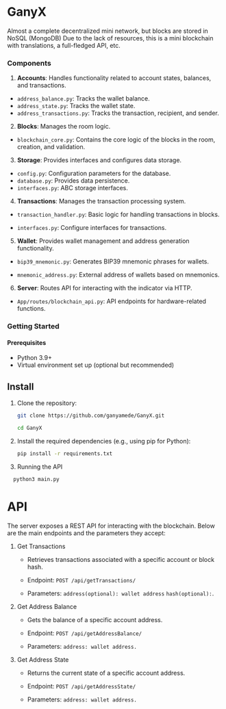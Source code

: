 # GanyX
Almost a complete decentralized mini network, but blocks are stored in NoSQL (MongoDB) Due to the lack of resources, this is a mini blockchain with translations, a full-fledged API, etc.

### Components

1. **Accounts**: Handles functionality related to account states, balances, and transactions.
- `address_balance.py`: Tracks the wallet balance.
- `address_state.py`: Tracks the wallet state.
- `address_transactions.py`: Tracks the transaction, recipient, and sender.

2. **Blocks**: Manages the room logic.
- `blockchain_core.py`: Contains the core logic of the blocks in the room, creation, and validation.

3. **Storage**: Provides interfaces and configures data storage.
- `config.py`: Configuration parameters for the database.
- `database.py`: Provides data persistence.
- `interfaces.py`: ABC storage interfaces.

4. **Transactions**: Manages the transaction processing system.
- `transaction_handler.py`: Basic logic for handling transactions in blocks.

- `interfaces.py`: Configure interfaces for transactions.

5. **Wallet**: Provides wallet management and address generation functionality.

- `bip39_mnemonic.py`: Generates BIP39 mnemonic phrases for wallets.

- `mnemonic_address.py`: External address of wallets based on mnemonics.

6. **Server**: Routes API for interacting with the indicator via HTTP.

- `App/routes/blockchain_api.py`: API endpoints for hardware-related functions.

### Getting Started

#### Prerequisites

- Python 3.9+
- Virtual environment set up (optional but recommended)


## Install

1. Clone the repository:
   ```bash
   git clone https://github.com/ganyamede/GanyX.git
   ```
   ```bash
   cd GanyX
   ```
   
2. Install the required dependencies (e.g., using pip for Python):
   ```bash
   pip install -r requirements.txt
   ```

3. Running the API
  ```bash
    python3 main.py
  ````

# API

The server exposes a REST API for interacting with the blockchain. Below are the main endpoints and the parameters they accept:

1. Get Transactions
    - Retrieves transactions associated with a specific account or block hash.

    - Endpoint: ```POST /api/getTransactions/```
    - Parameters: ```address(optional): wallet address```
                  ```hash(optional):```.

2. Get Address Balance
    - Gets the balance of a specific account address.

    - Endpoint: ```POST /api/getAddressBalance/```
    - Parameters: ```address: wallet address.```

3. Get Address State
    - Returns the current state of a specific account address.

    - Endpoint: ```POST /api/getAddressState/```
    - Parameters: ```address: wallet address.```
